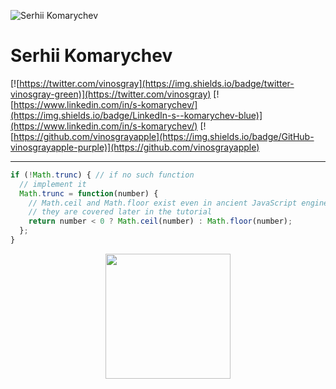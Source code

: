 ![Serhii Komarychev](https://avatars.githubusercontent.com/u/14216389)

# Serhii Komarychev
[![https://twitter.com/vinosgray](https://img.shields.io/badge/twitter-vinosgray-green)](https://twitter.com/vinosgray)
[![https://www.linkedin.com/in/s-komarychev/](https://img.shields.io/badge/LinkedIn-s--komarychev-blue)](https://www.linkedin.com/in/s-komarychev/)
[![https://github.com/vinosgrayapple](https://img.shields.io/badge/GitHub-vinosgrayapple-purple)](https://github.com/vinosgrayapple)

***
```js
if (!Math.trunc) { // if no such function
  // implement it
  Math.trunc = function(number) {
    // Math.ceil and Math.floor exist even in ancient JavaScript engines
    // they are covered later in the tutorial
    return number < 0 ? Math.ceil(number) : Math.floor(number);
  };
}
```
<p align="center">
  <img src="https://avatars.githubusercontent.com/u/14216389" align="center" height="200" >
</p>
